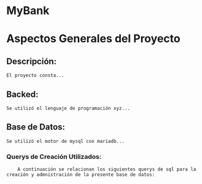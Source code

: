 # MyBank

<!-- Compartir por este medio, imagen del proyecto, descripción del mismo y scripts de base de datos.

Nota: para agregar Imagenes al readme se debe ubicar la opción de Issues´en github, allí se crea uno nuevo, y se pega la imagen o icono del computador al estacio de texto, seguidamente se copia la lía que se genero y esa última agregandola al presente archivo --->

# Aspectos Generales del Proyecto
## Descripción:
    El proyecto consta...

## Backed:
    Se utilizó el lenguaje de programación xyz...

## Base de Datos:
    Se utilizó el motor de mysql con mariadb...

###     Querys de Creación Utilizados:
        A continuación se relacionan los siguientes querys de sql para la creación y admnistración de la presente base de datos:
